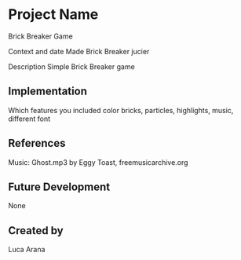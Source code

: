 # Project Name
Brick Breaker Game

Context and date
Made Brick Breaker jucier

Description
Simple Brick Breaker game

## Implementation

Which features you included
color bricks, particles, highlights, music, different font


## References
Music: Ghost.mp3 by Eggy Toast, freemusicarchive.org


## Future Development
None

## Created by
Luca Arana
